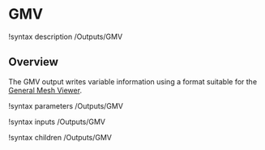 # GMV

!syntax description /Outputs/GMV

## Overview

The GMV output writes variable information using a format suitable for the
[General Mesh Viewer](https://www.generalmeshviewer.com).

!syntax parameters /Outputs/GMV

!syntax inputs /Outputs/GMV

!syntax children /Outputs/GMV
